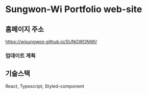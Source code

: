 # Sungwon-Wi Portfolio web-site 
## 홈페이지 주소

https://wisungwon.github.io/SUNGWONWI/

### 업데이트 계획
## 기술스택

React, Typescript, Styled-component
